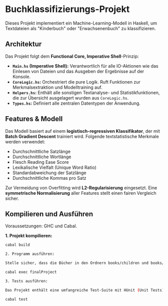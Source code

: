 # Buchklassifizierungs-Projekt

Dieses Projekt implementiert ein Machine-Learning-Modell in Haskell, um Textdateien als "Kinderbuch" oder "Erwachsenenbuch" zu klassifizieren.

## Architektur

Das Projekt folgt dem **Functional Core, Imperative Shell**-Prinzip:
- **`Main.hs` (Imperative Shell):** Verantwortlich für alle IO-Aktionen wie das Einlesen von Dateien und das Ausgeben der Ergebnisse auf der Konsole.
- **`CoreLogic.hs`:** Orchestriert die pure Logik. Ruft Funktionen zur Merkmalsextraktion und Modelltraining auf.
- **`Helpers.hs`:** Enthält alle sonstigen Textanalyse- und Statistikfunktionen, die zur Übersicht ausgelagert wurden aus `CoreLogic.hs`.
- **`Types.hs`:** Definiert alle zentralen Datentypen der Anwendung.

## Features & Modell

Das Modell basiert auf einem **logistisch-regressiven Klassifikator**, der mit **Batch Gradient Descent** trainiert wird. Folgende textstatistische Merkmale werden verwendet:
- Durchschnittliche Satzlänge
- Durchschnittliche Wortlänge
- Flesch Reading Ease Score
- Lexikalische Vielfalt (Unique Word Ratio)
- Standardabweichung der Satzlänge
- Durchschnittliche Kommas pro Satz

Zur Vermeidung von Overfitting wird **L2-Regularisierung** eingesetzt. Eine **symmetrische Normalisierung** aller Features stellt einen fairen Vergleich sicher.

## Kompilieren und Ausführen

Voraussetzungen: GHC und Cabal.

**1. Projekt kompilieren:**
```bash
cabal build

2. Programm ausführen:

Stelle sicher, dass die Bücher in den Ordnern books/children und books/adults liegen.

cabal exec finalProject

3. Tests ausführen:

Das Projekt enthält eine umfangreiche Test-Suite mit HUnit (Unit Tests) und QuickCheck (Property-Based Tests).

cabal test
```

